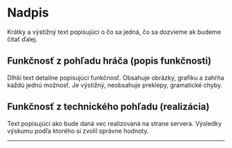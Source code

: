 # Nadpis

Krátky a výstižný text popisujúci o čo sa jedná, čo sa dozvieme ak budeme čítať ďalej.

## Funkčnosť z pohľadu hráča (popis funkčnosti)

Dlhší text detailne popisujúci funkčnosť. Obsahuje obrázky, grafiku a zahŕňa každú jednú možnosť. Je výstižný, neobsahuje preklepy, 
gramatické chyby.

## Funkčnosť z technického pohľadu (realizácia)

Text popisujúci ako bude daná vec realizovaná na strane servera. Výsledky výskumu podľa ktorého si zvolil správne hodnoty.

------
